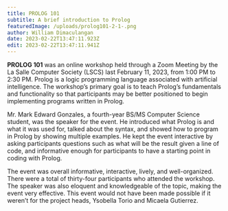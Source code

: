 ```yaml
---
title: PROLOG 101
subtitle: A brief introduction to Prolog
featuredImage: /uploads/prolog101-2-1-.png
author: William Dimaculangan
date: 2023-02-22T13:47:11.923Z
edit: 2023-02-22T13:47:11.941Z
---
```

<!--StartFragment-->

**PROLOG 101** was an online workshop held through a Zoom Meeting by the La Salle Computer Society (LSCS) last February 11, 2023, from 1:00 PM to 2:30 PM. Prolog is a logic programming language associated with artificial intelligence. The workshop’s primary goal is to teach Prolog’s fundamentals and functionality so that participants may be better positioned to begin implementing programs written in Prolog.

Mr. Mark Edward Gonzales, a fourth-year BS/MS Computer Science student, was the speaker for the event. He introduced what Prolog is and what it was used for, talked about the syntax, and showed how to program in Prolog by showing multiple examples. He kept the event interactive by asking participants questions such as what will be the result given a line of code, and informative enough for participants to have a starting point in coding with Prolog.

The event was overall informative, interactive, lively, and well-organized. There were a total of thirty-four participants who attended the workshop. The speaker was also eloquent and knowledgeable of the topic, making the event very effective. This event would not have been made possible if it weren’t for the project heads, Ysobella Torio and Micaela Gutierrez.

<!--EndFragment-->